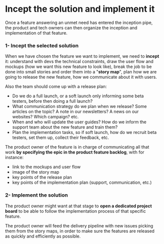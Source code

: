 # Incept the solution and implement it

Once a feature answering an unmet need has entered the inception pipe, the product and tech owners can then organize the inception and implementation of that feature.

### 1- Incept the selected solution

When we have chosen the feature we want to implement, we need to **incept** it: understand with devs the technical constraints, draw the user flow and mockups (how we want this new feature to look like), break the job to be done into small stories and order them into a "**story map**", plan how we are going to release the new feature, how we communicate about it with users.

Also the team should come up with a release plan:

* Do we do a full launch, or a soft launch only informing some beta testers, before then doing a full launch?
* What communication strategy do we plan when we release? Some articles on the topic? A note in our newsletters? A news on our websites? Which campaign? etc.
* When and who will update the user guides? How do we inform the support team about the new feature and train them?
* Plan the implementation tasks, so if soft launch, how do we recruit beta testers, set them up, collect their feedback, etc.

The product owner of the feature is in charge of communicating all that work **by specifying the epic in the product feature backlog**, with for instance:

* link to the mockups and user flow
* image of the story map
* key points of the release plan
* key points of the implementation plan (support, communication, etc.)

### 2- Implement the solution

The product owner might want at that stage to **open a dedicated project board** to be able to follow the implementation process of that specific feature.

The product owner will feed the delivery pipeline with new issues picking them from the story maps, in order to make sure the features are released as quickly and efficiently as possible.

###
